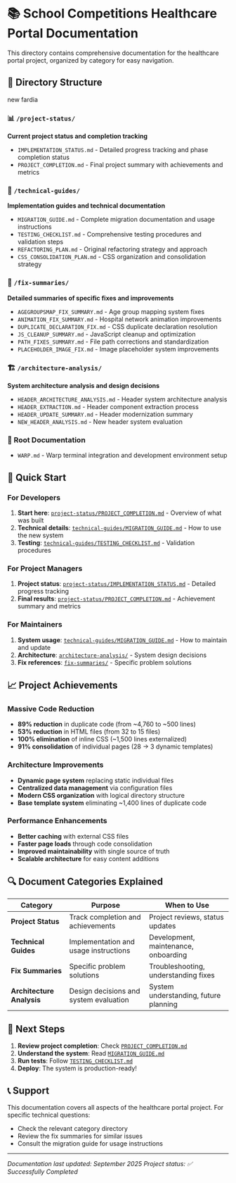 # 📚 School Competitions Healthcare Portal Documentation

This directory contains comprehensive documentation for the healthcare portal project, organized by category for easy navigation.

## 📁 Directory Structure
new fardia
### 📊 `/project-status/`
**Current project status and completion tracking**
- `IMPLEMENTATION_STATUS.md` - Detailed progress tracking and phase completion status
- `PROJECT_COMPLETION.md` - Final project summary with achievements and metrics

### 📖 `/technical-guides/`
**Implementation guides and technical documentation**
- `MIGRATION_GUIDE.md` - Complete migration documentation and usage instructions
- `TESTING_CHECKLIST.md` - Comprehensive testing procedures and validation steps
- `REFACTORING_PLAN.md` - Original refactoring strategy and approach
- `CSS_CONSOLIDATION_PLAN.md` - CSS organization and consolidation strategy

### 🔧 `/fix-summaries/`
**Detailed summaries of specific fixes and improvements**
- `AGEGROUPSMAP_FIX_SUMMARY.md` - Age group mapping system fixes
- `ANIMATION_FIX_SUMMARY.md` - Hospital network animation improvements
- `DUPLICATE_DECLARATION_FIX.md` - CSS duplicate declaration resolution
- `JS_CLEANUP_SUMMARY.md` - JavaScript cleanup and optimization
- `PATH_FIXES_SUMMARY.md` - File path corrections and standardization
- `PLACEHOLDER_IMAGE_FIX.md` - Image placeholder system improvements

### 🏗️ `/architecture-analysis/`
**System architecture analysis and design decisions**
- `HEADER_ARCHITECTURE_ANALYSIS.md` - Header system architecture analysis
- `HEADER_EXTRACTION.md` - Header component extraction process
- `HEADER_UPDATE_SUMMARY.md` - Header modernization summary
- `NEW_HEADER_ANALYSIS.md` - New header system evaluation

### 📝 Root Documentation
- `WARP.md` - Warp terminal integration and development environment setup

## 🎯 Quick Start

### For Developers
1. **Start here**: [`project-status/PROJECT_COMPLETION.md`](./project-status/PROJECT_COMPLETION.md) - Overview of what was built
2. **Technical details**: [`technical-guides/MIGRATION_GUIDE.md`](./technical-guides/MIGRATION_GUIDE.md) - How to use the new system
3. **Testing**: [`technical-guides/TESTING_CHECKLIST.md`](./technical-guides/TESTING_CHECKLIST.md) - Validation procedures

### For Project Managers
1. **Project status**: [`project-status/IMPLEMENTATION_STATUS.md`](./project-status/IMPLEMENTATION_STATUS.md) - Detailed progress tracking
2. **Final results**: [`project-status/PROJECT_COMPLETION.md`](./project-status/PROJECT_COMPLETION.md) - Achievement summary and metrics

### For Maintainers
1. **System usage**: [`technical-guides/MIGRATION_GUIDE.md`](./technical-guides/MIGRATION_GUIDE.md) - How to maintain and update
2. **Architecture**: [`architecture-analysis/`](./architecture-analysis/) - System design decisions
3. **Fix references**: [`fix-summaries/`](./fix-summaries/) - Specific problem solutions

## 📈 Project Achievements

### Massive Code Reduction
- **89% reduction** in duplicate code (from ~4,760 to ~500 lines)
- **53% reduction** in HTML files (from 32 to 15 files)
- **100% elimination** of inline CSS (~1,500 lines externalized)
- **91% consolidation** of individual pages (28 → 3 dynamic templates)

### Architecture Improvements
- **Dynamic page system** replacing static individual files
- **Centralized data management** via configuration files
- **Modern CSS organization** with logical directory structure
- **Base template system** eliminating ~1,400 lines of duplicate code

### Performance Enhancements
- **Better caching** with external CSS files
- **Faster page loads** through code consolidation
- **Improved maintainability** with single source of truth
- **Scalable architecture** for easy content additions

## 🔍 Document Categories Explained

| Category | Purpose | When to Use |
|----------|---------|-------------|
| **Project Status** | Track completion and achievements | Project reviews, status updates |
| **Technical Guides** | Implementation and usage instructions | Development, maintenance, onboarding |
| **Fix Summaries** | Specific problem solutions | Troubleshooting, understanding fixes |
| **Architecture Analysis** | Design decisions and system evaluation | System understanding, future planning |

## 🚀 Next Steps

1. **Review project completion**: Check [`PROJECT_COMPLETION.md`](./project-status/PROJECT_COMPLETION.md)
2. **Understand the system**: Read [`MIGRATION_GUIDE.md`](./technical-guides/MIGRATION_GUIDE.md)  
3. **Run tests**: Follow [`TESTING_CHECKLIST.md`](./technical-guides/TESTING_CHECKLIST.md)
4. **Deploy**: The system is production-ready!

## 📞 Support

This documentation covers all aspects of the healthcare portal project. For specific technical questions:
- Check the relevant category directory
- Review the fix summaries for similar issues
- Consult the migration guide for usage instructions

---
*Documentation last updated: September 2025*
*Project status: ✅ Successfully Completed*
